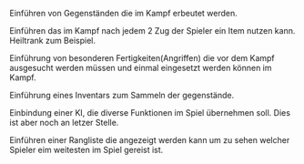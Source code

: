 Einführen von Gegenständen die im Kampf erbeutet werden.

Einführen das im Kampf nach jedem 2 Zug der Spieler ein Item nutzen kann. Heiltrank zum Beispiel.

Einführung von besonderen Fertigkeiten(Angriffen) die vor dem Kampf ausgesucht werden müssen und einmal eingesetzt werden können im Kampf.

Einführung eines Inventars zum Sammeln der gegenstände.

Einbindung einer KI, die diverse Funktionen im Spiel übernehmen soll. Dies ist aber noch an letzer Stelle.

Einführen einer Rangliste die angezeigt werden kann um zu sehen welcher Spieler eim weitesten im Spiel gereist ist.

